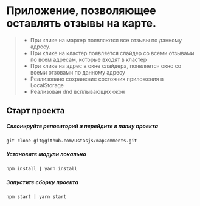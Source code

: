 # Приложение, позволяющее оставлять отзывы на карте.
> - При клике на маркер появляются все отзывы по данному адресу.
> - При клике на кластер появляется слайдер со всеми отзывами по всем адресам, которые входят в кластер
> - При клике на адрес в окне слайдера, появляется окно со всеми отзовами по данному адресу
> - Реализовано сохранение состояния приложения в LocalStorage
> - Реализован dnd всплывающих окон



## Старт проекта

##### Склонируйте репозиторий и перейдите в папку проекта

```
git clone git@github.com/Ustasjs/mapComments.git
```

##### Установите модули локально

```
npm install | yarn install
```

##### Запустите сборку проекта

```
npm start | yarn start
```